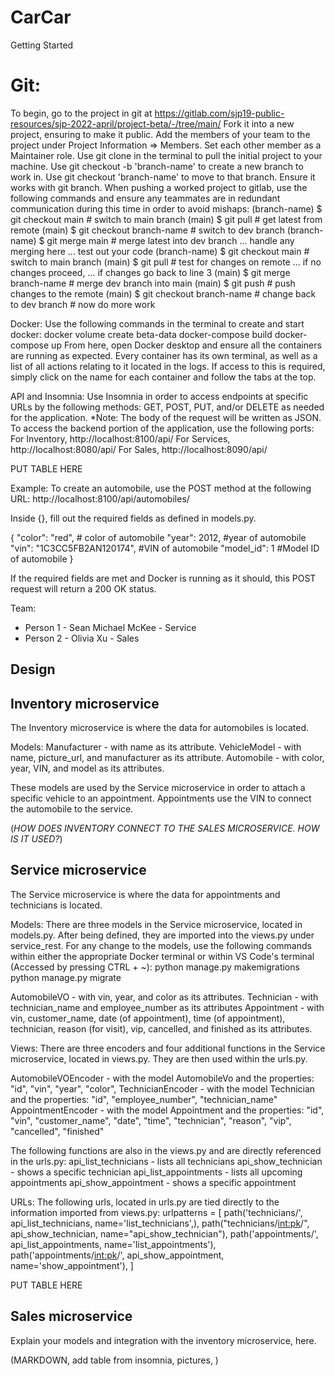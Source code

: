 # CarCar

Getting Started

# Git:
To begin, go to the project in git at https://gitlab.com/sjp19-public-resources/sjp-2022-april/project-beta/-/tree/main/
Fork it into a new project, ensuring to make it public.
Add the members of your team to the project under Project Information => Members. Set each other member as a Maintainer role.
Use git clone in the terminal to pull the initial project to your machine.
Use git checkout -b 'branch-name' to create a new branch to work in.
Use git checkout 'branch-name' to move to that branch. Ensure it works with git branch.
When pushing a worked project to gitlab, use the following commands and ensure any teammates are in redundant communication during this time in order to avoid mishaps:
(branch-name) $ git checkout main  # switch to main branch
(main) $ git pull                  # get latest from remote
(main) $ git checkout branch-name  # switch to dev branch
(branch-name) $ git merge main     # merge latest into dev branch
... handle any merging here
... test out your code
(branch-name) $ git checkout main  # switch to main branch
(main) $ git pull                  # test for changes on remote
... if no changes proceed,
... if changes go back to line 3
(main) $ git merge branch-name     # merge dev branch into main
(main) $ git push                  # push changes to the remote
(main) $ git checkout branch-name  # change back to dev branch
                                   # now do more work

Docker:
Use the following commands in the terminal to create and start docker:
        docker volume create beta-data
        docker-compose build
        docker-compose up
From here, open Docker desktop and ensure all the containers are running as expected.
Every container has its own terminal, as well as a list of all actions relating to it located in the logs. If access to this is required, simply click on the name for each container and follow the tabs at the top.

API and Insomnia:
Use Insomnia in order to access endpoints at specific URLs by the following methods:
GET, POST, PUT, and/or DELETE as needed for the application.
*Note: The body of the request will be written as JSON.
To access the backend portion of the application, use the following ports:
        For Inventory, http://localhost:8100/api/
        For Services, http://localhost:8080/api/
        For Sales, http://localhost:8090/api/

PUT TABLE HERE

Example:
To create an automobile, use the POST method at the following URL:
    http://localhost:8100/api/automobiles/

Inside {}, fill out the required fields as defined in models.py.

{
  "color": "red",               # color of automobile
  "year": 2012,                 #year of automobile
  "vin": "1C3CC5FB2AN120174",   #VIN of automobile
  "model_id": 1                 #Model ID of automobile
}

If the required fields are met and Docker is running as it should, this POST request will return a 200 OK status.





Team:

* Person 1 - Sean Michael McKee - Service
* Person 2 - Olivia Xu - Sales

## Design



## Inventory microservice
The Inventory microservice is where the data for automobiles is located.

Models:
Manufacturer - with name as its attribute.
VehicleModel - with name, picture_url, and manufacturer as its attribute.
Automobile - with color, year, VIN, and model as its attributes.

These models are used by the Service microservice in order to attach a specific vehicle to an appointment. Appointments use the VIN to connect the automobile to the service.

(*HOW DOES INVENTORY CONNECT TO THE SALES MICROSERVICE. HOW IS IT USED?*)



## Service microservice
The Service microservice is where the data for appointments and technicians is located.

Models:
There are three models in the Service microservice, located in models.py. After being defined, they are imported into the views.py under service_rest. For any change to the models, use the following commands within either the appropriate Docker terminal or within VS Code's terminal (Accessed by pressing CTRL + ~):
        python manage.py makemigrations
        python manage.py migrate

AutomobileVO - with vin, year, and color as its attributes.
Technician - with technician_name and employee_number as its attributes
Appointment - with vin, customer_name, date (of appointment), time (of appointment), technician, reason (for visit), vip, cancelled, and finished as its attributes.

Views:
There are three encoders and four additional functions in the Service microservice, located in views.py. They are then used within the urls.py.

AutomobileVOEncoder - with the model AutomobileVo and the properties:
        "id",
        "vin",
        "year",
        "color",
TechnicianEncoder - with the model Technician and the properties:
        "id",
        "employee_number",
        "technician_name"
AppointmentEncoder - with the model Appointment and the properties:
        "id",
        "vin",
        "customer_name",
        "date",
        "time",
        "technician",
        "reason",
        "vip",
        "cancelled",
        "finished"

The following functions are also in the views.py and are directly referenced in the urls.py:
        api_list_technicians - lists all technicians
        api_show_technician - shows a specific technician
        api_list_appointments - lists all upcoming appointments
        api_show_appointment - shows a specific appointment

URLs:
The following urls, located in urls.py are tied directly to the information imported from views.py:
        urlpatterns = [
            path('technicians/', api_list_technicians, name='list_technicians',),
            path("technicians/<int:pk>/", api_show_technician, name="api_show_technician"),
            path('appointments/', api_list_appointments, name='list_appointments'),
            path('appointments/<int:pk>/', api_show_appointment, name='show_appointment'),
        ]

PUT TABLE HERE



## Sales microservice

Explain your models and integration with the inventory
microservice, here.


(MARKDOWN, add table from insomnia, pictures, )
